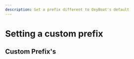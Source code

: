 ```yaml
---
description: Set a prefix different to OxyBoat's default
---
```


# Setting a custom prefix

## Custom Prefix's

